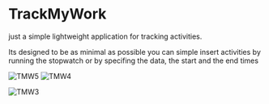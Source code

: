 # TrackMyWork
just a simple lightweight application for tracking activities.

Its designed to be as minimal as possible 
you can simple insert activities by running the stopwatch or by specifing the data, the start and the end times

![TMW5](https://user-images.githubusercontent.com/73735888/176224282-fc268ee3-49b5-42a8-91a6-60cdb2860847.PNG) ![TMW4](https://user-images.githubusercontent.com/73735888/176224382-28303f19-e34a-47fb-b7c9-9252b323fdd2.PNG)

![TMW3](https://user-images.githubusercontent.com/73735888/176224506-e633be51-8d77-43e7-8d2d-3324e3c74816.PNG)



